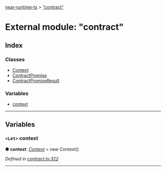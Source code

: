 [near-runtime-ts](../README.md) > ["contract"](../modules/_contract_.md)

# External module: "contract"

## Index

### Classes

* [Context](../classes/_contract_.context.md)
* [ContractPromise](../classes/_contract_.contractpromise.md)
* [ContractPromiseResult](../classes/_contract_.contractpromiseresult.md)

### Variables

* [context](_contract_.md#context-1)

---

## Variables

<a id="context-1"></a>

### `<Let>` context

**● context**: *[Context](../classes/_contract_.context.md)* =  new Context()

*Defined in [contract.ts:322](https://github.com/nearprotocol/near-runtime-ts/blob/d0fcf87/assembly/contract.ts#L322)*

___


